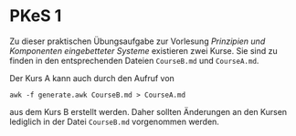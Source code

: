 # PKeS 1

Zu dieser praktischen Übungsaufgabe zur Vorlesung *Prinzipien und Komponenten eingebetteter Systeme* existieren zwei Kurse. Sie sind zu finden in den entsprechenden Dateien `CourseB.md` und `CourseA.md`. 

Der Kurs A kann auch durch den Aufruf von 

```
awk -f generate.awk CourseB.md > CourseA.md
```

aus dem Kurs B erstellt werden. Daher sollten Änderungen an den Kursen lediglich in der Datei `CourseB.md` vorgenommen werden.

